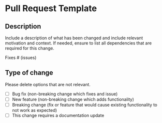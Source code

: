 # Pull Request Template

## Description

Include a description of what has been changed and include relevant motivation and context.
If needed, ensure to list all dependencies that are required for this change.

Fixes # (issues)

## Type of change

Please delete options that are not relevant.

- [ ] Bug fix (non-breaking change which fixes and issue)
- [ ] New feature (non-breaking change which adds functionality)
- [ ] Breaking change (fix or feature that would cause existing functionality to not work as expected)
- [ ] This change requires a documentation update
